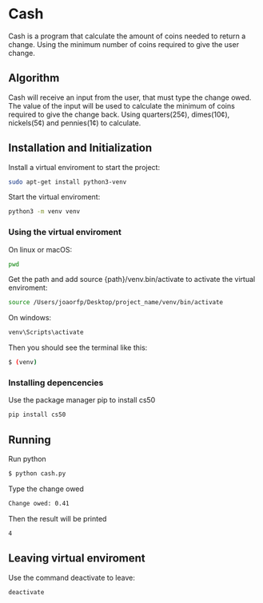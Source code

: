 # Cash

Cash is a program that calculate the amount of coins needed to return a change. Using the minimum number of coins required to give the user change.

## Algorithm

Cash will receive an input from the user, that must type the change owed. The value of the input will be used to calculate the minimum of coins required to give the change back. Using quarters(25¢), dimes(10¢), nickels(5¢) and pennies(1¢) to calculate.

## Installation and Initialization

Install a virtual enviroment to start the project:
```bash
sudo apt-get install python3-venv  
```

Start the virtual enviroment:
```bash
python3 -m venv venv 
```

### Using the virtual enviroment

On linux or macOS:
```bash
pwd  
```

Get the path and add source {path}/venv.bin/activate to activate the virtual enviroment:
```bash
source /Users/joaorfp/Desktop/project_name/venv/bin/activate
```

On windows:
```bash
venv\Scripts\activate
```

Then you should see the terminal like this:
```bash
$ (venv)
```

### Installing depencencies

Use the package manager pip to install cs50
```bash
pip install cs50
```

## Running 

Run python
```bash
$ python cash.py
```

Type the change owed
```bash
Change owed: 0.41
```

Then the result will be printed
```bash
4
```

## Leaving virtual enviroment

Use the command deactivate to leave:
```bash
deactivate
```